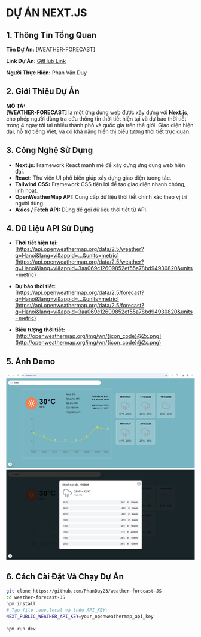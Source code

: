 # DỰ ÁN NEXT.JS  
## 1. Thông Tin Tổng Quan

**Tên Dự Án:** [WEATHER-FORECAST]

**Link Dự Án:** [GitHub Link](https://github.com/PhanDuy23/weather-forecast-JS)

**Người Thực Hiện:** Phan Văn Duy

## 2. Giới Thiệu Dự Án

**MÔ TẢ:**  
**[WEATHER-FORECAST]** là một ứng dụng web được xây dựng với **Next.js**, cho phép người dùng tra cứu thông tin thời tiết hiện tại và dự báo thời tiết trong 4 ngày tới tại nhiều thành phố và quốc gia trên thế giới. Giao diện hiện đại, hỗ trợ tiếng Việt, và có khả năng hiển thị biểu tượng thời tiết trực quan.

## 3. Công Nghệ Sử Dụng

- **Next.js:** Framework React mạnh mẽ để xây dựng ứng dụng web hiện đại.
- **React:** Thư viện UI phổ biến giúp xây dựng giao diện tương tác.
- **Tailwind CSS:** Framework CSS tiện lợi để tạo giao diện nhanh chóng, linh hoạt.
- **OpenWeatherMap API:** Cung cấp dữ liệu thời tiết chính xác theo vị trí người dùng.
- **Axios / Fetch API:** Dùng để gọi dữ liệu thời tiết từ API.

## 4. Dữ Liệu API Sử Dụng

- **Thời tiết hiện tại:**  
  [https://api.openweathermap.org/data/2.5/weather?q=Hanoi&lang=vi&appid=...&units=metric](https://api.openweathermap.org/data/2.5/weather?q=Hanoi&lang=vi&appid=3aa069c12609852ef55a78bd94930820&units=metric)

- **Dự báo thời tiết:**  
  [https://api.openweathermap.org/data/2.5/forecast?q=Hanoi&lang=vi&appid=...&units=metric](https://api.openweathermap.org/data/2.5/forecast?q=Hanoi&lang=vi&appid=3aa069c12609852ef55a78bd94930820&units=metric)

- **Biểu tượng thời tiết:**  
  [http://openweathermap.org/img/wn/{icon_code}@2x.png](http://openweathermap.org/img/wn/{icon_code}@2x.png)

## 5. Ảnh Demo

![page1](https://github.com/PhanDuy23/weather-forecast-JS/blob/main/public/page1.png) 
![page2](https://github.com/PhanDuy23/weather-forecast-JS/blob/main/public/page2.png)


## 6. Cách Cài Đặt Và Chạy Dự Án

```bash
git clone https://github.com/PhanDuy23/weather-forecast-JS
cd weather-forecast-JS
npm install
# Tạo file .env.local và thêm API_KEY:
NEXT_PUBLIC_WEATHER_API_KEY=your_openweathermap_api_key

npm run dev
